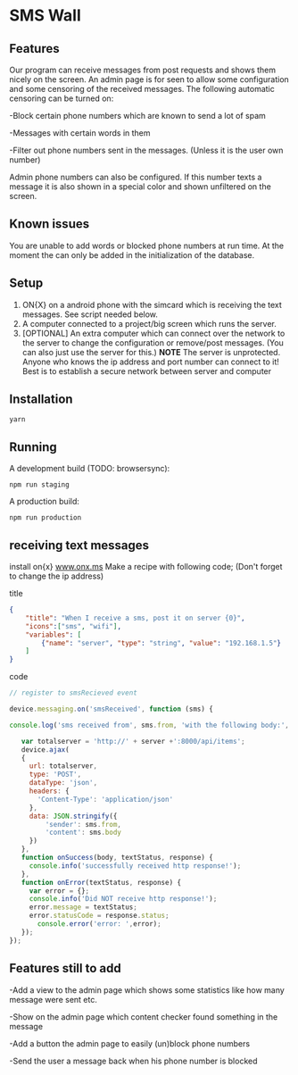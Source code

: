 # SMS Wall
## Features
Our program can receive messages from post requests and shows them nicely on the screen. An admin page is for seen to allow some configuration and some censoring of the received messages.
The following automatic censoring can be turned on:

-Block certain phone numbers which are known to send a lot of spam

-Messages with certain words in them

-Filter out phone numbers sent in the messages. (Unless it is the user own number)

Admin phone numbers can also be configured. If this number texts a message it is also shown in a special color and shown unfiltered on the screen.

## Known issues
You are unable to add words or blocked phone numbers at run time. At the moment the can only be added in the initialization of the database.

## Setup
1) ON{X} on a android phone with the simcard which is receiving the text messages. See script needed below.
2) A computer connected to a project/big screen which runs the server.
3) [OPTIONAL] An extra computer which can connect over the network to the server to change the configuration or remove/post messages. (You can also just use the server for this.)
**NOTE** The server is unprotected. Anyone who knows the ip address and port number can connect to it! Best is to establish a secure network between server and computer

## Installation

```
yarn
```

## Running

A development build (TODO: browsersync):

```
npm run staging
```

A production build:

```
npm run production
```
## receiving text messages
install on{x} www.onx.ms
Make a recipe with following code; (Don't forget to change the ip address)

title
```json
{
    "title": "When I receive a sms, post it on server {0}",
    "icons":["sms", "wifi"],
    "variables": [
        {"name": "server", "type": "string", "value": "192.168.1.5"}
    ]
}
```
code
```javascript
// register to smsRecieved event

device.messaging.on('smsReceived', function (sms) {

console.log('sms received from', sms.from, 'with the following body:', sms.body);

   var totalserver = 'http://' + server +':8000/api/items';
   device.ajax(
   {
     url: totalserver,
     type: 'POST',
     dataType: 'json',
     headers: {
       'Content-Type': 'application/json'
     },
     data: JSON.stringify({
         'sender': sms.from,
         'content': sms.body
     })
   },
   function onSuccess(body, textStatus, response) {
     console.info('successfully received http response!');
   },
   function onError(textStatus, response) {
     var error = {};
     console.info('Did NOT receive http response!');
     error.message = textStatus;
     error.statusCode = response.status;
       console.error('error: ',error);
   });
});
```
## Features still to add

-Add a view to the admin page which shows some statistics like how many message were sent etc.

-Show on the admin page which content checker found something in the message

-Add a button the admin page to easily (un)block phone numbers

-Send the user a message back when his phone number is blocked
